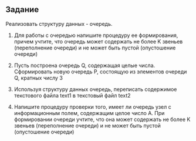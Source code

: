 ## Задание

Реализовать структуру данных \- очередь.

1) Для работы с очередью напишите процедуру ее формирования, причем учтите, что очередь может содержать не более K звеньев (переполнение очереди) и не может быть пустой (опустошение очереди)

2) Пусть построена очередь Q, содержащая целые числа. Сформировать новую очередь P, состоящую из элементов очереди Q, кратных числу 3

3) Используя структуру данных очередь, переписать содержимое текстового файла text1 в текстовый файл text2

4) Напишите процедуру проверки того, имеет ли очередь узел с информационным полем, содержащим целое число A. При формировании очереди учтите, что она может содержать не более K звеньев (переполнение очереди) и не может быть пустой (опустошение очереди)
